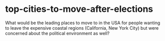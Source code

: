 # top-cities-to-move-after-elections
What would be the leading places to move to in the USA for people wanting to leave the expensive coastal regions (California, New York City) but were concerned about the political environment as well?
